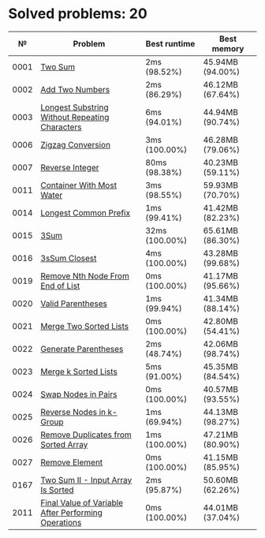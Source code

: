 # Solved problems: 20

| №    | Problem                                                                               | Best runtime   | Best memory      |
|------|---------------------------------------------------------------------------------------|----------------|------------------|
| 0001 | [Two Sum](src/main/kotlin/problems/p0001)                                             | 2ms (98.52%)   | 45.94MB (94.00%) |
| 0002 | [Add Two Numbers](src/main/kotlin/problems/p0002)                                     | 2ms (86.29%)   | 46.12MB (67.64%) |
| 0003 | [Longest Substring Without Repeating Characters](src/main/kotlin/problems/p0003)      | 6ms (94.01%)   | 44.94MB (90.74%) |
| 0006 | [Zigzag Conversion](src/main/kotlin/problems/p0006)                                   | 3ms (100.00%)  | 46.28MB (79.06%) |
| 0007 | [Reverse Integer](src/main/kotlin/problems/p0007)                                     | 80ms (98.38%)  | 40.23MB (59.11%) |
| 0011 | [Container With Most Water](src/main/kotlin/problems/p0011)                           | 3ms (98.55%)   | 59.93MB (70.70%) |
| 0014 | [Longest Common Prefix](src/main/kotlin/problems/p0014)                               | 1ms (99.41%)   | 41.42MB (82.23%) |
| 0015 | [3Sum](src/main/kotlin/problems/p0015)                                                | 32ms (100.00%) | 65.61MB (86.30%) |
| 0016 | [3sSum Closest](src/main/kotlin/problems/p0016)                                       | 4ms (100.00%)  | 43.28MB (99.68%) |
| 0019 | [Remove Nth Node From End of List](src/main/kotlin/problems/p0019)                    | 0ms (100.00%)  | 41.17MB (95.66%) |
| 0020 | [Valid Parentheses](src/main/kotlin/problems/p0020)                                   | 1ms (99.94%)   | 41.34MB (88.14%) |
| 0021 | [Merge Two Sorted Lists](src/main/kotlin/problems/p0021)                              | 0ms (100.00%)  | 42.80MB (54.41%) |
| 0022 | [Generate Parentheses](src/main/kotlin/problems/p0022)                                | 2ms (48.74%)   | 42.06MB (98.74%) |
| 0023 | [Merge k Sorted Lists](src/main/kotlin/problems/p0023)                                | 5ms (91.00%)   | 45.35MB (84.54%) |
| 0024 | [Swap Nodes in Pairs](src/main/kotlin/problems/p0024)                                 | 0ms (100.00%)  | 40.57MB (93.55%) |
| 0025 | [Reverse Nodes in k-Group](src/main/kotlin/problems/p0025)                            | 1ms (69.94%)   | 44.13MB (98.27%) |
| 0026 | [Remove Duplicates from Sorted Array](src/main/kotlin/problems/p0026)                 | 1ms (100.00%)  | 47.21MB (80.90%) |
| 0027 | [Remove Element](src/main/kotlin/problems/p0027)                                      | 0ms (100.00%)  | 41.15MB (85.95%) |
| 0167 | [Two Sum II - Input Array Is Sorted](src/main/kotlin/problems/p0167)                  | 2ms (95.87%)   | 50.60MB (62.26%) |
| 2011 | [Final Value of Variable After Performing Operations](src/main/kotlin/problems/p2011) | 0ms (100.00%)  | 44.01MB (37.04%) |
